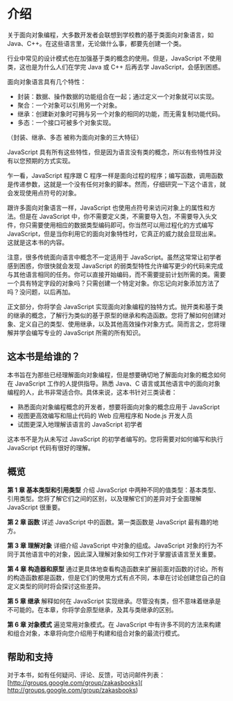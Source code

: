 # 介绍

关于面向对象编程，大多数开发者会联想到学校教的基于类面向对象语言，如 Java、C++。在这些语言里，无论做什么事，都要先创建一个类。

行业中常见的设计模式也在加强基于类的概念的使用。但是，JavaScript 不使用类，这也是为什么人们在学完 Java 或 C++ 后再去学 JavaScript，会感到困惑。

面向对象语言具有几个特性：

* 封装：数据、操作数据的功能组合在一起；通过定义一个对象就可以实现。
* 聚合：一个对象可以引用另一个对象。
* 继承：创建新对象时可拥与另一个对象的相同的功能，而无需复制功能代码。
* 多态：一个接口可被多个对象实现。

（封装、继承、多态 被称为面向对象的三大特征）

JavaScript 具有所有这些特性，但是因为语言没有类的概念，所以有些特性并没有以您预期的方式实现。

乍一看，JavaScript 程序跟 C 程序一样是面向过程的程序；编写函数，调用函数是传递参数，这就是一个没有任何对象的脚本。然而，仔细研究一下这个语言，就会发现使用点符号的对象。

跟许多面向对象语言一样，JavaScript 也使用点符号来访问对象上的属性和方法。但是在 JavaScript 中，你不需要定义类，不需要导入包，不需要导入头文件，你只需要使用相应的数据类型编码即可。你当然可以用过程化的方式编写JavaScript，但是当你利用它的面向对象特性时，它真正的威力就会显现出来。这就是这本书的内容。

注意，很多传统面向语言中概念不一定适用于 JavaScript。虽然这常常让初学者感到困惑，你很快就会发现 JavaScript 的弱类型特性允许编写更少的代码来完成与其他语言相同的任务。你可以直接开始编码，而不需要提前计划所需的类。需要一个具有特定字段的对象吗？只需创建一个特定对象。你忘记向对象添加方法了吗？没问题，以后再加。

正文部分，你将学会 JavaScript 实现面向对象编程的独特方式。抛开类和基于类的继承的概念，了解行为类似的基于原型的继承和构造函数。您将了解如何创建对象、定义自己的类型、使用继承，以及其他高效操作对象方式。简而言之，您将理解并学会编写专业的 JavaScript 所需的所有知识。

## 这本书是给谁的？

本书旨在为那些已经理解面向对象编程，但是想要确切地了解面向对象的概念如何在 JavaScript 工作的人提供指导。熟悉 Java、C 语言或其他语言中的面向对象编程的人，此书非常适合你。具体来说，这本书针对三类读者：

* 熟悉面向对象编程概念的开发者，想要将面向对象的概念应用于 JavaScript
* 视图更高效编写和阻止代码的 Web 应用程序和 Node.js 开发人员
* 试图更深入地理解该语言的 JavaScript 初学者

这本书不是为从未写过 JavaScript 的初学者编写的。您将需要对如何编写和执行 JavaScript 代码有很好的理解。

## 概览

**第 1 章 基本类型和引用类型** 介绍 JavaScript 中两种不同的值类型：基本类型、引用类型。您将了解它们之间的区别，以及理解它们的差异对于全面理解  JavaScript 很重要。

**第 2 章 函数** 详述 JavaScript 中的函数。第一类函数是 JavaScript 最有趣的地方。

**第 3 章 理解对象** 详细介绍 JavaScript 中对象的组成。JavaScript 对象的行为不同于其他语言中的对象，因此深入理解对象如何工作对于掌握该语言至关重要。

**第 4 章 构造器和原型** 通过更具体地查看构造函数来扩展前面对函数的讨论。所有的构造函数都是函数，但是它们的使用方式有点不同，本章在讨论创建您自己的自定义类型的同时将会探讨这些差异。

**第 5 章 继承** 解释如何在 JavaScript 实现继承。尽管没有类，但不意味着继承是不可能的。在本章，你将学会原型继承，及其与类继承的区别。

**第 6 章 对象模式** 遍览常用对象模式。在 JavaScript 中有许多不同的方法来构建和组合对象，本章将向您介绍用于构建和组合对象的最流行模式。

## 帮助和支持

对于本书，如有任何疑问、评论、反馈，可访问邮件列表： [http://groups.google.com/group/zakasbooks]( http://groups.google.com/group/zakasbooks)
